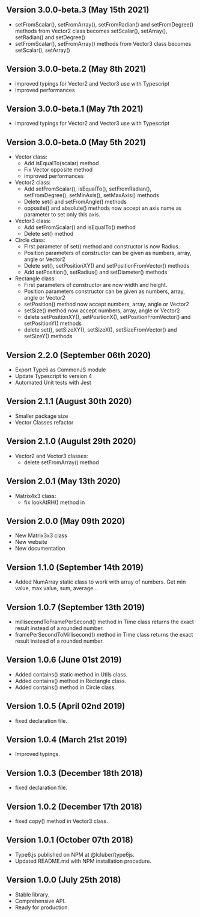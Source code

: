 Version 3.0.0-beta.3 (May 15th 2021)
-----------------------------
 * setFromScalar(), setFromArray(), setFromRadian() and setFromDegree() methods from Vector2 class becomes setScalar(), setArray(), setRadian() and setDegree()
 * setFromScalar(), setFromArray() methods from Vector3 class becomes setScalar(), setArray()

Version 3.0.0-beta.2 (May 8th 2021)
-----------------------------
 * improved typings for Vector2 and Vector3 use with Typescript
 * improved performances

Version 3.0.0-beta.1 (May 7th 2021)
-----------------------------
 * improved typings for Vector2 and Vector3 use with Typescript

Version 3.0.0-beta.0 (May 5th 2021)
-----------------------------
 * Vector class:
    * Add isEqualTo(scalar) method
    * Fix Vector opposite method
    * improved performances
 * Vector2 class:
    * Add setFromScalar(), isEqualTo(), setFromRadian(), setFromDegree(), setMinAxis(), setMaxAxis() methods
    * Delete set() and setFromAngle() methods
    * opposite() and absolute() methods now accept an axis name as parameter to set only this axis.
 * Vector3 class:
    * Add setFromScalar() and isEqualTo() method
    * Delete set() method
 * Circle class:
    * First parameter of set() method and constructor is now Radius.
    * Position parameters of constructor can be given as numbers, array, angle or Vector2
    * Delete set(), setPositionXY() and setPositionFromVector() methods 
    * Add setPosition(), setRadius() and setDiameter() methods
 * Rectangle class:
    * First parameters of constructor are now width and height.
    * Position parameters constructor can be given as numbers, array, angle or Vector2
    * setPosition() method now accept numbers, array, angle or Vector2
    * setSize() method now accept numbers, array, angle or Vector2
    * delete setPositionXY(), setPositionX(), setPositionFromVector() and setPositionY() methods
    * delete set(), setSizeXY(), setSizeX(), setSizeFromVector() and setSizeY() methods

Version 2.2.0 (September 06th 2020)
-----------------------------
 * Export Type6 as CommonJS module
 * Update Typescript to version 4
 * Automated Unit tests with Jest

Version 2.1.1 (August 30th 2020)
-----------------------------
 * Smaller package size
 * Vector Classes refactor

Version 2.1.0 (Augulst 29th 2020)
-----------------------------
 * Vector2 and Vector3 classes: 
    * delete setFromArray() method

Version 2.0.1 (May 13th 2020)
-----------------------------
 * Matrix4x3 class:
    * fix lookAtRH() method in 

Version 2.0.0 (May 09th 2020)
-----------------------------
 * New Matrix3x3 class
 * New website
 * New documentation

Version 1.1.0 (September 14th 2019)
-----------------------------
 * Added NumArray static class to work with array of numbers. Get min value, max value, sum, average...

Version 1.0.7 (September 13th 2019)
-----------------------------
 * millisecondToFramePerSecond() method in Time class returns the exact result instead of a rounded number.
 * framePerSecondToMillisecond() method in Time class returns the exact result instead of a rounded number.

Version 1.0.6 (June 01st 2019)
-----------------------------
 * Added contains() static method in Utils class.
 * Added contains() method in Rectangle class.
 * Added contains() method in Circle class.

Version 1.0.5 (April 02nd 2019)
-----------------------------
 * fixed declaration file.

Version 1.0.4 (March 21st 2019)
-----------------------------
 * Improved typings.

Version 1.0.3 (December 18th 2018)
-----------------------------
 * fixed declaration file.

Version 1.0.2 (December 17th 2018)
-----------------------------
 * fixed copy() method in Vector3 class.

Version 1.0.1 (October 07th 2018)
-----------------------------
 * Type6.js published on NPM at @lcluber/type6js.
 * Updated README.md with NPM installation procedure.

Version 1.0.0 (July 25th 2018)
-----------------------------
 * Stable library.
 * Comprehensive API.
 * Ready for production.
